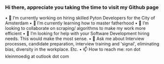 ### Hi there, appreciate you taking the time to visit my Github page

•	🔭 I’m currently working on hiring skilled Pyton Developers for the City of Amsterdam
•	🌱 I’m currently learning how to master fatherhood
•	👯 I’m looking to collaborate on scraping/ algorithms to make my work more efficient
•	🤔 I’m looking for help with your Software Development hiring needs. This would make the most sense.
•	💬 Ask me about Interview processes, candidate preparation, interview training and 'signal', eliminating bias, diversity in the workplace. Etc.
•	📫 How to reach me: ron dot kleinmoedig at outlook dot com

